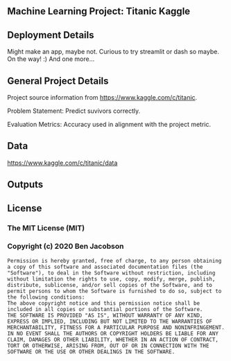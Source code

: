 ﻿## Machine Learning Project: Titanic Kaggle

## Deployment Details

Might make an app, maybe not. Curious to try streamlit or dash so maybe. On the way! :)
And one more...

## General Project Details

Project source information from https://www.kaggle.com/c/titanic.

Problem Statement: Predict suvivors correctly.

Evaluation Metrics: Accuracy used in alignment with the project metric.

## Data

https://www.kaggle.com/c/titanic/data

## Outputs

## License
### The MIT License (MIT)
### Copyright (c) 2020 Ben Jacobson
```
Permission is hereby granted, free of charge, to any person obtaining a copy of this software and associated documentation files (the "Software"), to deal in the Software without restriction, including without limitation the rights to use, copy, modify, merge, publish, distribute, sublicense, and/or sell copies of the Software, and to permit persons to whom the Software is furnished to do so, subject to the following conditions:
The above copyright notice and this permission notice shall be included in all copies or substantial portions of the Software.
THE SOFTWARE IS PROVIDED "AS IS", WITHOUT WARRANTY OF ANY KIND, EXPRESS OR IMPLIED, INCLUDING BUT NOT LIMITED TO THE WARRANTIES OF MERCHANTABILITY, FITNESS FOR A PARTICULAR PURPOSE AND NONINFRINGEMENT. IN NO EVENT SHALL THE AUTHORS OR COPYRIGHT HOLDERS BE LIABLE FOR ANY CLAIM, DAMAGES OR OTHER LIABILITY, WHETHER IN AN ACTION OF CONTRACT, TORT OR OTHERWISE, ARISING FROM, OUT OF OR IN CONNECTION WITH THE SOFTWARE OR THE USE OR OTHER DEALINGS IN THE SOFTWARE.
```